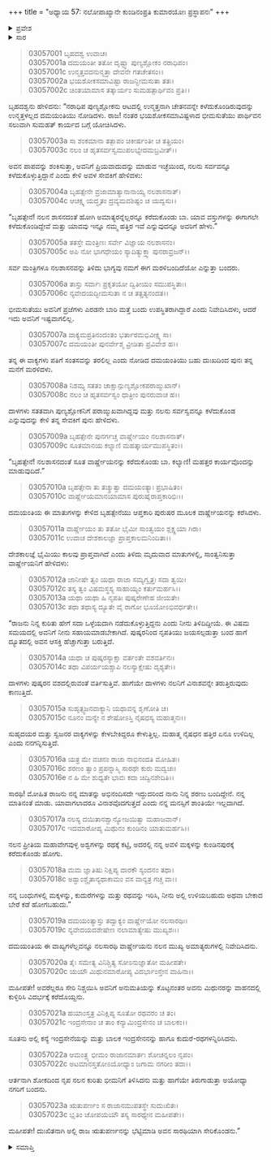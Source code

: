 +++
title = "ಅಧ್ಯಾಯ 57: ನಲೋಪಾಖ್ಯಾನೇ ಕುಂಡಿನಂಪ್ರತಿ ಕುಮಾರಯೋಃ ಪ್ರಸ್ಥಾಪನಃ"
+++

<details><summary>ಪ್ರವೇಶ</summary>


।।   ಓಂ ಓಂ ನಮೋ ನಾರಾಯಣಾಯ।।   ಶ್ರೀ ವೇದವ್ಯಾಸಾಯ ನಮಃ ।।

ಶ್ರೀ ಕೃಷ್ಣದ್ವೈಪಾಯನ ವೇದವ್ಯಾಸ ವಿರಚಿತ  

**ಶ್ರೀ ಮಹಾಭಾರತ**

**ಆರಣ್ಯಕ ಪರ್ವ**

**ಇಂದ್ರಲೋಕಾಭಿಗಮನ ಪರ್ವ**

**ಅಧ್ಯಾಯ 57**

</details>


<details><summary>ಸಾರ</summary>

ನಲನು ದ್ಯೂತವಾಡುವುದನ್ನು ನಿಲ್ಲಿಸಬೇಕೆಂದು ದಮಯಂತಿಯು ಪ್ರಯತ್ನಿಸಿ ಸೋತು, ಸೂತ ವಾರ್ಷ್ಣೇಯನೊಂದಿಗೆ ತನ್ನ ಅವಳಿ ಮಕ್ಕಳನ್ನು ತಂದೆ ಭೀಮನ ಮನೆಗೆ ಕಳುಹಿಸಿದುದು (1-18). ವಾರ್ಷ್ಣೇಯನು ಮಕ್ಕಳನ್ನು ಕುಂಡಿನಪುರದಲ್ಲಿ ಇರಿಸಿ, ಅಯೋಧ್ಯೆಯ ಅರಸ ಋತುಪರ್ಣನಲ್ಲಿ ಸಾರಥಿಯಾಗಿ ಸೇರಿಕೊಂಡಿದುದು (19-23).

</details>



> 03057001 ಬೃಹದಶ್ವ ಉವಾಚ।  
03057001a ದಮಯಂತೀ ತತೋ ದೃಷ್ಟ್ವಾ ಪುಣ್ಯಶ್ಲೋಕಂ ನರಾಧಿಪಂ।   
03057001c ಉನ್ಮತ್ತವದನುನ್ಮತ್ತಾ ದೇವನೇ ಗತಚೇತಸಂ।।  
03057002a ಭಯಶೋಕಸಮಾವಿಷ್ಟಾ ರಾಜನ್ಭೀಮಸುತಾ ತತಃ।  
03057002c ಚಿಂತಯಾಮಾಸ ತತ್ಕಾರ್ಯಂ ಸುಮಹತ್ಪಾರ್ಥಿವಂ ಪ್ರತಿ।।

ಬೃಹದಶ್ವನು ಹೇಳಿದನು: “ನರಾಧಿಪ ಪುಣ್ಯಶ್ಲೋಕನು ಆಟದಲ್ಲಿ ಉನ್ಮತ್ತನಾಗಿ ಚೇತನವನ್ನೇ ಕಳೆದುಕೊಂಡಿರುವುದನ್ನು ಉನ್ಮತ್ತಳಲ್ಲದ ದಮಯಂತಿಯು ನೋಡಿದಳು. ರಾಜ! ನಂತರ ಭಯಶೋಕಸಮಾವಿಷ್ಟಳಾದ ಭೀಮಸುತೆಯು ಪಾರ್ಥಿವನ ಸಲುವಾಗಿ ಸುಮಹತ್ ಕಾರ್ಯದ ಬಗ್ಗೆ ಯೋಚಿಸಿದಳು.

> 03057003a ಸಾ ಶಂಕಮಾನಾ ತತ್ಪಾಪಂ ಚಿಕೀರ್ಷಂತೀ ಚ ತತ್ಪ್ರಿಯಂ।  
03057003c ನಲಂ ಚ ಹೃತಸರ್ವಸ್ವಮುಪಲಭ್ಯೇದಮಬ್ರವೀತ್।।

ಅವನ ಪಾಪವನ್ನು ಶಂಕಿಸುತ್ತಾ, ಅವನಿಗೆ ಪ್ರಿಯವಾದುದನ್ನು ಮಾಡುವ ಇಚ್ಛೆಯಿಂದ, ನಲನು ಸರ್ವವನ್ನೂ ಕಳೆದುಕೊಳ್ಳುತ್ತಿದ್ದಾನೆ ಎಂದು ಕೇಳಿ ಅವಳ ಸೇವಕಿಗೆ ಹೇಳಿದಳು:

> 03057004a ಬೃಹತ್ಸೇನೇ ವ್ರಜಾಮಾತ್ಯಾನಾನಾಯ್ಯ ನಲಶಾಸನಾತ್।  
03057004c ಆಚಕ್ಷ್ವ ಯದ್ಧೃತಂ ದ್ರವ್ಯಮವಶಿಷ್ಟಂ ಚ ಯದ್ವಸು।।

“ಬೃಹತ್ಸೇನೆ! ನಲನ ಶಾಸನದಂತೆ ಹೋಗಿ ಅಮಾತ್ಯರನ್ನೆಲ್ಲರನ್ನೂ ಕರೆದುಕೊಂಡು ಬಾ. ಯಾವ ವಸ್ತುಗಳನ್ನು ಈಗಾಗಲೇ ಕಳೆದುಕೊಂಡಿದ್ದೇವೆ ಮತ್ತು ಯಾವವು ಇನ್ನೂ ನಮ್ಮ ಹತ್ತಿರ ಇವೆ ಎನ್ನುವುದನ್ನೂ ಅವರಿಗೆ ಹೇಳು.”

> 03057005a ತತಸ್ತೇ ಮಂತ್ರಿಣಃ ಸರ್ವೇ ವಿಜ್ಞಾಯ ನಲಶಾಸನಂ।   
03057005c ಅಪಿ ನೋ ಭಾಗಧೇಯಂ ಸ್ಯಾದಿತ್ಯುಕ್ತ್ವಾ ಪುನರಾವ್ರಜನ್।।

ಸರ್ವ ಮಂತ್ರಿಗಳೂ ನಲಶಾಸನವನ್ನು ತಿಳಿದು ಭಾಗ್ಯವು ನಮಗೆ ಈಗ ಮರಳಿಬಂದಿದೆಯೋ ಎನ್ನುತ್ತಾ ಬಂದರು.

> 03057006a ತಾಸ್ತು ಸರ್ವಾಃ ಪ್ರಕೃತಯೋ ದ್ವಿತೀಯಂ ಸಮುಪಸ್ಥಿತಾಃ।  
03057006c ನ್ಯವೇದಯದ್ಭೀಮಸುತಾ ನ ಚ ತತ್ಪ್ರತ್ಯನಂದತ।।

ಭೀಮಸುತೆಯು ಅವನಿಗೆ ಪ್ರಜೆಗಳು ಎರಡನೇ ಬಾರಿ ಮತ್ತೆ ಬಂದು ಉಪಸ್ಥಿತರಾಗಿದ್ದಾರೆ ಎಂದು ನಿವೇದಿಸಿದಳು, ಆದರೆ ಇದು ಅವನಿಗೆ ಇಷ್ಟವಾಗಲಿಲ್ಲ.

> 03057007a ವಾಕ್ಯಮಪ್ರತಿನಂದಂತಂ ಭರ್ತಾರಮಭಿವೀಕ್ಷ್ಯ ಸಾ।  
03057007c ದಮಯಂತೀ ಪುನರ್ವೇಶ್ಮ ವ್ರೀಡಿತಾ ಪ್ರವಿವೇಶ ಹ।।

ತನ್ನ ಈ ವಾಕ್ಯಗಳು ಪತಿಗೆ ಸಂತಸವನ್ನು ತರಲಿಲ್ಲ ಎಂದು ನೋಡಿದ ದಮಯಂತಿಯು ಬಹು ದುಃಖದಿಂದ ಪುನಃ ತನ್ನ ಮನೆಗೆ ಮರಳಿದಳು.

> 03057008a ನಿಶಮ್ಯ ಸತತಂ ಚಾಕ್ಷಾನ್ಪುಣ್ಯಶ್ಲೋಕಪರಾಙ್ಮುಖಾನ್।   
03057008c ನಲಂ ಚ ಹೃತಸರ್ವಸ್ವಂ ಧಾತ್ರೀಂ ಪುನರುವಾಚ ಹ।।

ದಾಳಗಳು ಸತತವಾಗಿ ಪುಣ್ಯಶ್ಲೋಕನಿಗೆ ಪರಾಙ್ಮುಖವಾಗಿದ್ದವು ಮತ್ತು ನಲನು ಸರ್ವಸ್ವವನ್ನೂ ಕಳೆದುಕೊಂಡ ಎನ್ನುವುದನ್ನು ಕೇಳಿ ತನ್ನ ಸೇವಕಿಗೆ ಪುನಃ ಹೇಳಿದಳು.

> 03057009a ಬೃಹತ್ಸೇನೇ ಪುನರ್ಗಚ್ಚ ವಾರ್ಷ್ಣೇಯಂ ನಲಶಾಸನಾತ್।  
03057009c ಸೂತಮಾನಯ ಕಲ್ಯಾಣಿ ಮಹತ್ಕಾರ್ಯಮುಪಸ್ಥಿತಂ।।

“ಬೃಹತ್ಸೇನೆ! ನಲಶಾಸನದಂತೆ ಸೂತ ವಾರ್ಷ್ಣೇಯನನ್ನು ಕರೆದುಕೊಂಡು ಬಾ. ಕಲ್ಯಾಣಿ! ಮಹತ್ತರ ಕಾರ್ಯವೊಂದನ್ನು ಮಾಡುವುದಿದೆ.”

> 03057010a ಬೃಹತ್ಸೇನಾ ತು ತಚ್ಶ್ರುತ್ವಾ ದಮಯಂತ್ಯಾಃ ಪ್ರಭಾಷಿತಂ।  
03057010c ವಾರ್ಷ್ಣೇಯಮಾನಯಾಮಾಸ ಪುರುಷೈರಾಪ್ತಕಾರಿಭಿಃ।।

ದಮಯಂತಿಯ ಈ ಮಾತುಗಳನ್ನು ಕೇಳಿದ ಬೃಹತ್ಸೇನೆಯು ಆಪ್ತಕಾರಿ ಪುರುಷರ ಮೂಲಕ ವಾರ್ಷ್ಣೇಯನನ್ನು ಕರೆಸಿದಳು.

> 03057011a ವಾರ್ಷ್ಣೇಯಂ ತು ತತೋ ಭೈಮೀ ಸಾಂತ್ವಯಂ ಶ್ಲಕ್ಷ್ಣಯಾ ಗಿರಾ।  
03057011c ಉವಾಚ ದೇಶಕಾಲಜ್ಞಾ ಪ್ರಾಪ್ತಕಾಲಮನಿಂದಿತಾ।।

ದೇಶಕಾಲಜ್ಞೆ ಭೈಮಿಯು ಕಾಲವು ಪ್ರಾಪ್ತವಾಗಿದೆ ಎಂದು ತಿಳಿದು ಮೃದುವಾದ ಮಾತುಗಳಲ್ಲಿ, ಸಾಂತ್ವನಿಸುತ್ತಾ ವಾರ್ಷ್ಣೇಯನಿಗೆ ಹೇಳಿದಳು:

> 03057012a ಜಾನೀಷೇ ತ್ವಂ ಯಥಾ ರಾಜಾ ಸಮ್ಯಗ್ವೃತ್ತಃ ಸದಾ ತ್ವಯಿ।  
03057012c ತಸ್ಯ ತ್ವಂ ವಿಷಮಸ್ಥಸ್ಯ ಸಾಹಾಯ್ಯಂ ಕರ್ತುಮರ್ಹಸಿ।।   
03057013a ಯಥಾ ಯಥಾ ಹಿ ನೃಪತಿಃ ಪುಷ್ಕರೇಣೇಹ ಜೀಯತೇ।  
03057013c ತಥಾ ತಥಾಸ್ಯ ದ್ಯೂತೇ ವೈ ರಾಗೋ ಭೂಯೋಽಭಿವರ್ಧತೇ।।

“ರಾಜನು ನಿನ್ನ ಕುರಿತು ಹೇಗೆ ಸದಾ ಒಳ್ಳೆಯದಾಗಿ ನಡೆದುಕೊಳ್ಳುತ್ತಿದ್ದನು ಎಂದು ನೀನು ತಿಳಿದಿದ್ದೀಯೆ. ಈ ವಿಷಮ ಸಮಯದಲ್ಲಿ ಅವನಿಗೆ ನೀನು ಸಹಾಯಮಾಡಬೇಕಾಗಿದೆ. ಪುಷ್ಕರನಿಂದ ನೃಪತಿಯು ಜಯಸಲ್ಪಡುತ್ತಾ ಬಂದ ಹಾಗೆ ದ್ಯೂತದಲ್ಲಿ ಅವನ ಆಸಕ್ತಿ ಹೆಚ್ಚಾಗುತ್ತಾ ಬರುತ್ತಿದೆ.

> 03057014a ಯಥಾ ಚ ಪುಷ್ಕರಸ್ಯಾಕ್ಷಾ ವರ್ತಂತೇ ವಶವರ್ತಿನಃ।   
03057014c ತಥಾ ವಿಪರ್ಯಯಶ್ಚಾಪಿ ನಲಸ್ಯಾಕ್ಷೇಷು ದೃಶ್ಯತೇ।।

ದಾಳಗಳು ಪುಷ್ಕರನ ವಶದಲ್ಲಿರುವಂತೆ ವರ್ತಿಸುತ್ತಿವೆ. ಹಾಗೆಯೇ ದಾಳಗಳು ನಲನಿಗೆ ವಿನಾಶವನ್ನೇ ತರುತ್ತಿರುವುದು ಕಾಣುತ್ತಿದೆ.

> 03057015a ಸುಹೃತ್ಸ್ವಜನವಾಕ್ಯಾನಿ ಯಥಾವನ್ನ ಶೃಣೋತಿ ಚ।  
03057015c ನೂನಂ ಮನ್ಯೇ ನ ಶೇಷೋಽಸ್ತಿ ನೈಷಧಸ್ಯ ಮಹಾತ್ಮನಃ।।

ಸುಹೃದಯರ ಮತ್ತು ಸ್ವಜನರ ವಾಕ್ಯಗಳನ್ನು ಕೇಳಬೇಕಿದ್ದರೂ ಕೇಳುತ್ತಿಲ್ಲ. ಮಹಾತ್ಮ ನೈಷಧನ ಹತ್ತಿರ ಏನೂ ಉಳಿದಿಲ್ಲ ಎಂದು ನನಗನ್ನಿಸುತ್ತಿದೆ.

> 03057016a ಯತ್ರ ಮೇ ವಚನಂ ರಾಜಾ ನಾಭಿನಂದತಿ ಮೋಹಿತಃ।  
03057016c ಶರಣಂ ತ್ವಾಂ ಪ್ರಪನ್ನಾಸ್ಮಿ ಸಾರಥೇ ಕುರು ಮದ್ವಚಃ।  
03057016e ನ ಹಿ ಮೇ ಶುಧ್ಯತೇ ಭಾವಃ ಕದಾ ಚಿದ್ವಿನಶೇದಿತಿ।।

ಸಾರಥಿ! ಮೋಹಿತ ರಾಜನು ನನ್ನ ಮಾತನ್ನು ಅಭಿನಂದಿಸದೇ ಇದ್ದುದರಿಂದ ನಾನು ನಿನ್ನ ಶರಣು ಬಂದಿದ್ದೇನೆ. ನನ್ನ ಮಾತಿನಂತೆ ಮಾಡು. ಯಾವಾಗಲಾದರೂ ವಿನಾಶವೊದಗುತ್ತದೆ ಎಂದು ನನ್ನ ಮನಸ್ಸಿಗೆ ಶಾಂತಿಯೇ ಇಲ್ಲದಾಗಿದೆ.

> 03057017a ನಲಸ್ಯ ದಯಿತಾನಶ್ವಾನ್ಯೋಜಯಿತ್ವಾ ಮಹಾಜವಾನ್।  
03057017c ಇದಮಾರೋಪ್ಯ ಮಿಥುನಂ ಕುಂಡಿನಂ ಯಾತುಮರ್ಹಸಿ।।

ನಲನ ಪ್ರೀತಿಯ ಮಹಾವೇಗವುಳ್ಳ ಅಶ್ವಗಳನ್ನು ರಥಕ್ಕೆ ಕಟ್ಟಿ, ಅದರಲ್ಲಿ ನನ್ನ ಅವಳಿ ಮಕ್ಕಳನ್ನು ಕುಂಡಿನಪುರಕ್ಕೆ ಕರೆದುಕೊಂಡು ಹೋಗು.

> 03057018a ಮಮ ಜ್ಞಾತಿಷು ನಿಕ್ಷಿಪ್ಯ ದಾರಕೌ ಸ್ಯಂದನಂ ತಥಾ।  
03057018c ಅಶ್ವಾಂಶ್ಚೈತಾನ್ಯಥಾಕಾಮಂ ವಸ ವಾನ್ಯತ್ರ ಗಚ್ಚ ವಾ।।

ನನ್ನ ಬಂಧುಗಳಲ್ಲಿ ಮಕ್ಕಳನ್ನು, ಕುದುರೆಗಳನ್ನು ಮತ್ತು ರಥವನ್ನು ಇರಿಸಿ, ನೀನು ಅಲ್ಲಿ ಉಳಿಯಬಹುದು ಅಥವಾ ಬೇಕಾದ ಬೇರೆ ಕಡೆ ಹೋಗಬಹುದು.”

> 03057019a ದಮಯಂತ್ಯಾಸ್ತು ತದ್ವಾಕ್ಯಂ ವಾರ್ಷ್ಣೇಯೋ ನಲಸಾರಥಿಃ।  
03057019c ನ್ಯವೇದಯದಶೇಷೇಣ ನಲಾಮಾತ್ಯೇಷು ಮುಖ್ಯಶಃ।।

ದಮಯಂತಿಯ ಈ ವಾಖ್ಯಗಳೆಲ್ಲವನ್ನೂ ನಲಸಾರಥಿ ವಾರ್ಷ್ಣೇಯನು ನಲನ ಮುಖ್ಯ ಅಮಾತ್ಯರುಗಳಲ್ಲಿ ನಿವೇದಿಸಿದನು.

> 03057020a ತೈಃ ಸಮೇತ್ಯ ವಿನಿಶ್ಚಿತ್ಯ ಸೋಽನುಜ್ಞಾತೋ ಮಹೀಪತೇ।  
03057020c ಯಯೌ ಮಿಥುನಮಾರೋಪ್ಯ ವಿದರ್ಭಾಂಸ್ತೇನ ವಾಹಿನಾ।।

ಮಹೀಪತೇ! ಅವರೆಲ್ಲರೂ ಸೇರಿ ನಿಶ್ಚಯಿಸಿ ಅವನಿಗೆ ಅನುಮತಿಯನ್ನು ಕೊಟ್ಟನಂತರ ಅವನು ಮಿಥುನರನ್ನು ವಾಹನದಲ್ಲಿ ಕುಳ್ಳಿರಿಸಿ ವಿದರ್ಭಕ್ಕೆ ಕರೆದೊಯ್ದನು.

> 03057021a ಹಯಾಂಸ್ತತ್ರ ವಿನಿಕ್ಷಿಪ್ಯ ಸೂತೋ ರಥವರಂ ಚ ತಂ।  
03057021c ಇಂದ್ರಸೇನಾಂ ಚ ತಾಂ ಕನ್ಯಾಮಿಂದ್ರಸೇನಂ ಚ ಬಾಲಕಂ।।

ಸೂತನು ಅಲ್ಲಿ ಕನ್ಯೆ ಇಂದ್ರಸೇನೆಯನ್ನು ಮತ್ತು ಬಾಲಕ ಇಂದ್ರಸೇನನನ್ನು ಹಾಗೂ ಕುದುರೆ-ರಥಗಳನ್ನಿರಿಸಿದನು.

> 03057022a ಆಮಂತ್ರ್ಯ ಭೀಮಂ ರಾಜಾನಮಾರ್ತಃ ಶೋಚನ್ನಲಂ ನೃಪಂ।  
03057022c ಅಟಮಾನಸ್ತತೋಽಯೋಧ್ಯಾಂ ಜಗಾಮ ನಗರೀಂ ತದಾ।।

ಆರ್ತನಾಗಿ ಶೋಕದಿಂದ ನೃಪ ನಲನ ಕುರಿತು ಭೀಮನಿಗೆ ತಿಳಿಸಿದನು ಮತ್ತು ಹಾಗೆಯೇ ತಿರುಗಾಡುತ್ತಾ ಅಯೋಧ್ಯಾ ನಗರಿಗೆ ಬಂದನು.

> 03057023a ಋತುಪರ್ಣಂ ಸ ರಾಜಾನಮುಪತಸ್ಥೇ ಸುದುಃಖಿತಃ।  
03057023c ಭೃತಿಂ ಚೋಪಯಯೌ ತಸ್ಯ ಸಾರಥ್ಯೇನ ಮಹೀಪತೇ।।

ಮಹೀಪತೇ! ದುಃಖಿತನಾಗಿ ಅಲ್ಲಿ ರಾಜ ಋತುಪರ್ಣನನ್ನು ಭೆಟ್ಟಿಮಾಡಿ ಅವನ ಸಾರಥಿಯಾಗಿ ಸೇರಿಕೊಂಡನು.”

<details><summary>ಸಮಾಪ್ತಿ</summary>


ಇತಿ ಶ್ರೀ ಮಹಾಭಾರತೇ ಆರಣ್ಯಕಪರ್ವಣಿ ಇಂದ್ರಲೋಕಾಭಿಗಮನಪರ್ವಣಿ ನಲೋಪಾಖ್ಯಾನೇ ಕುಂಡಿನಂಪ್ರತಿ ಕುಮಾರಯೋಃ ಪ್ರಸ್ಥಾಪನೇ ಸಪ್ತಪಂಚಾಶತ್ತಮೋಽಧ್ಯಾಯಃ।  
ಇದು ಮಹಾಭಾರತದ ಆರಣ್ಯಕಪರ್ವದಲ್ಲಿ ಇಂದ್ರಲೋಕಾಭಿಗಮನಪರ್ವದಲ್ಲಿ ನಲೋಪಾಖ್ಯಾನದಲ್ಲಿ ಕುಂಡಿನದ ಕಡೆ ಕುಮಾರರ ಪ್ರಯಾಣ ಎನ್ನುವ ಐವತ್ತೇಳನೆಯ ಅಧ್ಯಾಯವು.



</details>
